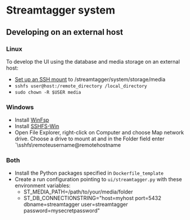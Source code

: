 # Streamtagger system

## Developing on an external host

### Linux
To develop the UI using the database and media storage on an external host:
* [Set up an SSH mount](https://askubuntu.com/questions/412477/mount-remote-directory-using-ssh) to /streamtagger/system/storage/media
* `sshfs user@host:/remote_directory /local_directory`
* `sudo chown -R $USER media`

### Windows
* Install [WinFsp](https://github.com/billziss-gh/winfsp/releases)
* Install [SSHFS-Win](https://github.com/billziss-gh/sshfs-win/releases)
* Open File Explorer, right-click on Computer and choose Map network drive. Choose a drive to mount at and in the Folder field enter `\\sshfs\remoteusername@remotehostname

### Both
* Install the Python packages specified in `Dockerfile_template`
* Create a run configuration pointing to `ui/streamtagger.py` with these environment variables:
  * ST_MEDIA_PATH=/path/to/your/media/folder
  * ST_DB_CONNECTIONSTRING="host=myhost port=5432 dbname=streamtagger user=streamtagger password=mysecretpassword"
